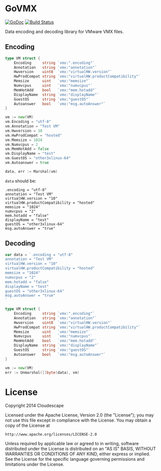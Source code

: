 # GoVMX
[![GoDoc](https://godoc.org/github.com/cloudescape/govmx?status.svg)](https://godoc.org/github.com/cloudescape/govmx)
[![Build Status](https://travis-ci.org/cloudescape/govmx.svg?branch=master)](https://travis-ci.org/cloudescape/govmx)

Data encoding and decoding library for VMware VMX files.


## Encoding

```go
type VM struct {
	Encoding     string `vmx:".encoding"`
	Annotation   string `vmx:"annotation"`
	Hwversion    uint8  `vmx:"virtualHW.version"`
	HwProdCompat string `vmx:"virtualHW.productCompatibility"`
	Memsize      uint   `vmx:"memsize"`
	Numvcpus     uint   `vmx:"numvcpus"`
	MemHotAdd    bool   `vmx:"mem.hotadd"`
	DisplayName  string `vmx:"displayName"`
	GuestOS      string `vmx:"guestOS"`
	Autoanswer   bool   `vmx:"msg.autoAnswer"`
}

vm := new(VM)
vm.Encoding = "utf-8"
vm.Annotation = "Test VM"
vm.Hwversion = 10
vm.HwProdCompat = "hosted"
vm.Memsize = 1024
vm.Numvcpus = 2
vm.MemHotAdd = false
vm.DisplayName = "test"
vm.GuestOS = "other3xlinux-64"
vm.Autoanswer = true

data, err := Marshal(vm)
```

`data` should be: 

```
.encoding = "utf-8"
annotation = "Test VM"
virtualHW.version = "10"
virtualHW.productCompatibility = "hosted"
memsize = "1024"
numvcpus = "2"
mem.hotadd = "false"
displayName = "test"
guestOS = "other3xlinux-64"
msg.autoAnswer = "true"
```

## Decoding

```go
var data = `.encoding = "utf-8"
annotation = "Test VM"
virtualHW.version = "10"
virtualHW.productCompatibility = "hosted"
memsize = "1024"
numvcpus = "2"
mem.hotadd = "false"
displayName = "test"
guestOS = "other3xlinux-64"
msg.autoAnswer = "true"
`

type VM struct {
	Encoding     string `vmx:".encoding"`
	Annotation   string `vmx:"annotation"`
	Hwversion    uint8  `vmx:"virtualHW.version"`
	HwProdCompat string `vmx:"virtualHW.productCompatibility"`
	Memsize      uint   `vmx:"memsize"`
	Numvcpus     uint   `vmx:"numvcpus"`
	MemHotAdd    bool   `vmx:"mem.hotadd"`
	DisplayName  string `vmx:"displayName"`
	GuestOS      string `vmx:"guestOS"`
	Autoanswer   bool   `vmx:"msg.autoAnswer"`
}

vm := new(VM)
err := Unmarshal([]byte(data), vm)
```


# License
Copyright 2014 Cloudescape

Licensed under the Apache License, Version 2.0 (the "License");
you may not use this file except in compliance with the License.
You may obtain a copy of the License at

    http://www.apache.org/licenses/LICENSE-2.0

Unless required by applicable law or agreed to in writing, software
distributed under the License is distributed on an "AS IS" BASIS,
WITHOUT WARRANTIES OR CONDITIONS OF ANY KIND, either express or implied.
See the License for the specific language governing permissions and
limitations under the License.
